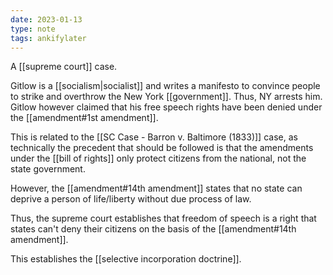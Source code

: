 ```yaml
---
date: 2023-01-13
type: note
tags: ankifylater
---
```


A [[supreme court]] case.

Gitlow is a [[socialism|socialist]] and writes a manifesto to convince people to strike and overthrow the New York [[government]]. Thus, NY arrests him. Gitlow however claimed that his free speech rights have been denied under the [[amendment#1st amendment]].

This is related to the [[SC Case - Barron v. Baltimore (1833)]] case, as technically the precedent that should be followed is that the amendments under the [[bill of rights]] only protect citizens from the national, not the state government.

However, the [[amendment#14th amendment]] states that no state can deprive a person of life/liberty without due process of law.

Thus, the supreme court establishes that freedom of speech is a right that states can't deny their citizens on the basis of the [[amendment#14th amendment]].

This establishes the [[selective incorporation doctrine]].
